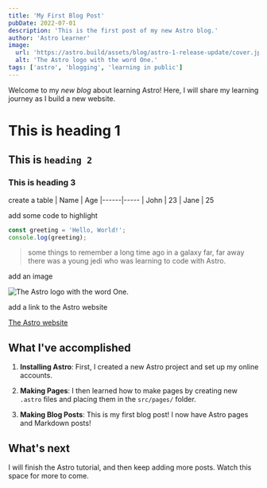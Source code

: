 ```yaml
---
title: 'My First Blog Post'
pubDate: 2022-07-01
description: 'This is the first post of my new Astro blog.'
author: 'Astro Learner'
image:
  url: 'https://astro.build/assets/blog/astro-1-release-update/cover.jpeg'
  alt: 'The Astro logo with the word One.'
tags: ['astro', 'blogging', 'learning in public']
---
```


Welcome to my _new blog_ about learning Astro! Here, I will share my learning journey as I build a new website.

# This is heading 1

## This is `heading 2`

### This is heading 3

create a table
| Name | Age
|------|-----
| John | 23
| Jane | 25

add some code to highlight

```javascript
const greeting = 'Hello, World!';
console.log(greeting);
```

> some things to remember a long time ago in a galaxy far, far away there was a young jedi who was learning to code with Astro.

add an image

![The Astro logo with the word One.](https://images.unsplash.com/photo-1682685797507-d44d838b0ac7?q=80&w=2070&auto=format&fit=crop&ixlib=rb-4.0.3&ixid=M3wxMjA3fDF8MHxwaG90by1wYWdlfHx8fGVufDB8fHx8fA%3D%3D)

add a link to the Astro website

[The Astro website](https://astro.build)

## What I've accomplished

1. **Installing Astro**: First, I created a new Astro project and set up my online accounts.

2. **Making Pages**: I then learned how to make pages by creating new `.astro` files and placing them in the `src/pages/` folder.

3. **Making Blog Posts**: This is my first blog post! I now have Astro pages and Markdown posts!

## What's next

I will finish the Astro tutorial, and then keep adding more posts. Watch this space for more to come.

